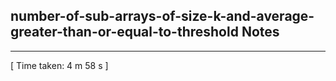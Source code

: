 <h2>number-of-sub-arrays-of-size-k-and-average-greater-than-or-equal-to-threshold Notes</h2><hr>[ Time taken: 4 m 58 s ]